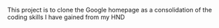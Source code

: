 This project is to clone the Google homepage as a consolidation of the coding skills I have gained from my HND
